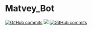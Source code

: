 # Matvey_Bot
[![GitHub commits](https://img.shields.io/github/commit-activity/w/deethereal/vk_bot?color=blueviolet)](https://GitHub.com/deethereal/vk_bot/commits/develop)
![](https://sun9-33.userapi.com/impf/Ph6h3y9xmTlgqTQ4vvNyBicTTzvEwdXrIrNzUg/CAQsBcvEzNQ.jpg?size=367x345&quality=96&proxy=1&sign=3d3b80db614a0cd1406bccbb645ae2a3&type=album)
[![GitHub commits](https://img.shields.io/github/last-commit/deethereal/vk_bot?color=blue)](https://GitHub.com/deethereal/vk_bot/commit/)

